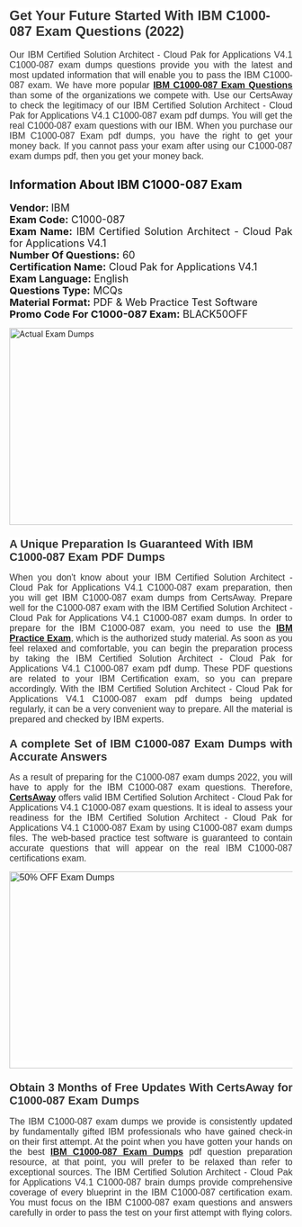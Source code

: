 <h1><span style="font-size:24px"><span style="font-family:Calibri,sans-serif"><strong><span style="background-color:white"><span style="font-family:"Verdana",sans-serif"><span style="color:#333333">Get Your Future Started With IBM C1000-087 Exam Questions (2022)</span></span></span></strong></span></span></h1> <p style="text-align:justify"><span style="font-size:11pt"><span style="font-family:Calibri,sans-serif"><span style="font-size:12.0pt"><span style="background-color:white"><span style="font-family:"Verdana",sans-serif"><span style="color:#333333">Our IBM Certified Solution Architect - Cloud Pak for Applications V4.1 C1000-087 exam dumps questions provide you with the latest and most updated information that will enable you to pass the IBM C1000-087 exam. We have more popular <a href="https://www.certsaway.com/ibm/c1000-087-exam-dumps"><strong>IBM C1000-087 Exam Questions</strong></a> than some of the organizations we compete with. Use our CertsAway to check the legitimacy of our IBM Certified Solution Architect - Cloud Pak for Applications V4.1 C1000-087 exam pdf dumps. You will get the real C1000-087 exam questions with our IBM. When you purchase our IBM C1000-087 Exam pdf dumps, you have the right to get your money back. If you cannot pass your exam after using our C1000-087 exam dumps pdf, then you get your money back.</span></span></span></span></span></span></p> <h2 style="text-align:justify"><strong>Information About IBM C1000-087 Exam</strong></h2> <p style="text-align:justify"><span style="font-size:18px"><strong>Vendor: </strong>IBM<br /> <strong>Exam Code:</strong> C1000-087<br /> <strong>Exam Name:</strong> IBM Certified Solution Architect - Cloud Pak for Applications V4.1<br /> <strong>Number Of Questions:</strong> 60<br /> <strong>Certification Name:</strong> Cloud Pak for Applications V4.1<br /> <strong>Exam Language:</strong> English<br /> <strong>Questions Type:</strong> MCQs<br /> <strong>Material Format:</strong> PDF & Web Practice Test Software<br /> <strong>Promo Code For C1000-087 Exam:</strong> BLACK50OFF</span></p> <p style="text-align:justify"><a href="https://www.certsaway.com/ibm/c1000-087-exam-dumps" rel="no-follow"><img alt="Actual Exam Dumps" src="https://blogger.googleusercontent.com/img/b/R29vZ2xl/AVvXsEhM7PDiBcnX1lSN-cQmq5aA7zhxn_sWcl74tkXOSfPCo3QtIY975M9XJLCwEgJ4RXKA47zmJGF6HERJJhyy2xAB8wXG6sgIARPXgzYSBnCmQcQUSzkzAw-rnNk2tBWror0N27JemDbU_7iS0jGjJohQplsk8CyGpJdZ9YktQ0Yz6f7IdzI5OZob-D4eGg/s1382/ca1.png" style="height:350px; width:750px" /></a></p> <h3><span style="font-size:20px"><strong><span style="font-family:Calibri,sans-serif"><span style="background-color:white"><span style="font-family:"Verdana",sans-serif"><span style="color:#333333">A Unique Preparation Is Guaranteed With IBM C1000-087 Exam PDF Dumps</span></span></span></span></strong></span></h3> <p style="text-align:justify"><span style="font-size:11pt"><span style="font-family:Calibri,sans-serif"><span style="font-size:12.0pt"><span style="background-color:white"><span style="font-family:"Verdana",sans-serif"><span style="color:#333333">When you don't know about your IBM Certified Solution Architect - Cloud Pak for Applications V4.1 C1000-087 exam preparation, then you will get IBM C1000-087 exam dumps from CertsAway. Prepare well for the C1000-087 exam with the IBM Certified Solution Architect - Cloud Pak for Applications V4.1 C1000-087 exam dumps. In order to prepare for the IBM C1000-087 exam, you need to use the <a href="https://www.certsaway.com/ibm-questions"><strong>IBM Practice Exam</strong></a>, which is the authorized study material. As soon as you feel relaxed and comfortable, you can begin the preparation process by taking the IBM Certified Solution Architect - Cloud Pak for Applications V4.1 C1000-087 exam pdf dump. These PDF questions are related to your IBM Certification exam, so you can prepare accordingly. With the IBM Certified Solution Architect - Cloud Pak for Applications V4.1 C1000-087 exam pdf dumps being updated regularly, it can be a very convenient way to prepare. All the material is prepared and checked by IBM experts.</span></span></span></span></span></span></p> <h3 style="text-align:justify"><span style="font-size:20px"><span style="font-family:Calibri,sans-serif"><strong><span style="background-color:white"><span style="font-family:"Verdana",sans-serif"><span style="color:#333333">A complete Set of IBM C1000-087 Exam Dumps with Accurate Answers</span></span></span></strong></span></span></h3> <p style="text-align:justify"><span style="font-size:11pt"><span style="font-family:Calibri,sans-serif"><span style="font-size:12.0pt"><span style="background-color:white"><span style="font-family:"Verdana",sans-serif"><span style="color:#333333">As a result of preparing for the C1000-087 exam dumps 2022, you will have to apply for the IBM C1000-087 exam questions. Therefore, <a href=" https://www.certsaway.com/"><strong>CertsAway</strong></a> offers valid IBM Certified Solution Architect - Cloud Pak for Applications V4.1 C1000-087 exam questions. It is ideal to assess your readiness for the IBM Certified Solution Architect - Cloud Pak for Applications V4.1 C1000-087 Exam by using C1000-087 exam dumps files. The web-based practice test software is guaranteed to contain accurate questions that will appear on the real IBM C1000-087 certifications exam.</span></span></span></span></span></span></p> <p style="text-align:justify"><span style="font-size:11pt"><span style="font-family:Calibri,sans-serif"><span style="font-size:12.0pt"><span style="background-color:white"><span style="font-family:"Verdana",sans-serif"><span style="color:#333333"><a href="https://www.certsaway.com/ibm/c1000-087-exam-dumps" rel="no-follow"><img alt="50% OFF Exam Dumps" src="https://www.certcollections.com/uploads/content/c2.png" style="height:350px; width:750px" /></a></span></span></span></span></span></span></p> <h3 style="text-align:justify"><span style="font-size:20px"><strong><span style="font-family:Calibri,sans-serif"><span style="background-color:white"><span style="font-family:"Verdana",sans-serif"><span style="color:#333333">Obtain 3 Months of Free Updates With CertsAway for C1000-087 Exam Dumps</span></span></span></span></strong></span></h3> <p style="text-align:justify"><span style="font-size:11pt"><span style="font-family:Calibri,sans-serif"><span style="font-size:12.0pt"><span style="background-color:white"><span style="font-family:"Verdana",sans-serif"><span style="color:#333333">The IBM C1000-087 exam dumps we provide is consistently updated by fundamentally gifted IBM professionals who have gained check-in on their first attempt. At the point when you have gotten your hands on the best <a href="https://www.certsaway.com/ibm/c1000-087-exam-dumps"><strong>IBM C1000-087 Exam Dumps</strong></a> pdf question preparation resource, at that point, you will prefer to be relaxed than refer to exceptional sources. The IBM Certified Solution Architect - Cloud Pak for Applications V4.1 C1000-087 brain dumps provide comprehensive coverage of every blueprint in the IBM C1000-087 certification exam. You must focus on the IBM C1000-087 exam questions and answers carefully in order to pass the test on your first attempt with flying colors.</span></span></span></span></span></span></p>
